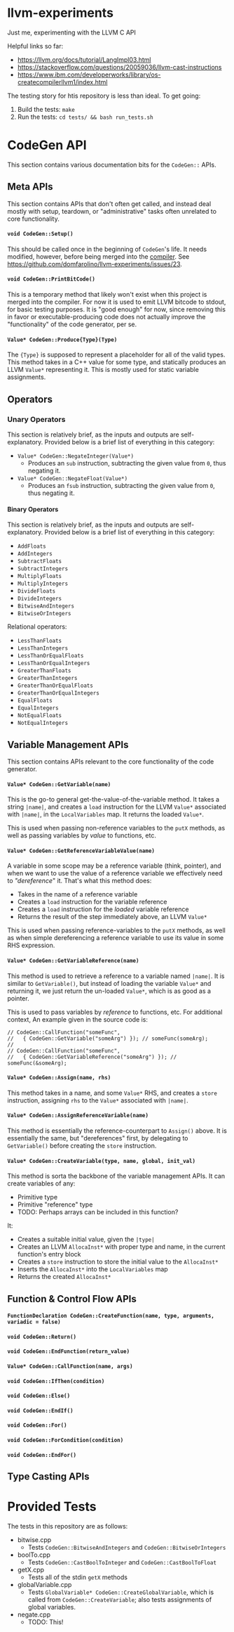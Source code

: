 # llvm-experiments

Just me, experimenting with the LLVM C API

Helpful links so far:
 - https://llvm.org/docs/tutorial/LangImpl03.html
 - https://stackoverflow.com/questions/20059036/llvm-cast-instructions
 - https://www.ibm.com/developerworks/library/os-createcompilerllvm1/index.html

The testing story for htis repository is less than ideal. To get going:

 1. Build the tests: `make`
 1. Run the tests: `cd tests/ && bash run_tests.sh`

# CodeGen API

This section contains various documentation bits for the `CodeGen::` APIs.

## Meta APIs

This section contains APIs that don't often get called, and instead deal mostly with
setup, teardown, or "administrative" tasks often unrelated to core functionality.

#### `void CodeGen::Setup()`

This should be called once in the beginning of `CodeGen`'s life. It needs modified,
however, before being merged into the [compiler](https://github.com/domfarolino/compiler.git).
See https://github.com/domfarolino/llvm-experiments/issues/23.

#### `void CodeGen::PrintBitCode()`

This is a temporary method that likely won't exist when this project is merged into
the compiler. For now it is used to emit LLVM bitcode to stdout, for basic testing
purposes. It is "good enough" for now, since removing this in favor or
executable-producing code does not actually improve the "functionality" of the code
generator, per se.

#### `Value* CodeGen::Produce{Type}(Type)`

The `{Type}` is supposed to represent a placeholder for all of the valid types. This
method takes in a C++ value for some type, and statically produces an LLVM `Value*`
representing it. This is mostly used for static variable assignments.

## Operators

### Unary Operators

This section is relatively brief, as the inputs and outputs are self-explanatory.
Provided below is a brief list of everything in this category:

 - `Value* CodeGen::NegateInteger(Value*)`
   - Produces an `sub` instruction, subtracting the given value from `0`, thus
     negating it.
 - `Value* CodeGen::NegateFloat(Value*)`
   - Produces an `fsub` instruction, subtracting the given value from `0`, thus
     negating it.

#### Binary Operators

This section is relatively brief, as the inputs and outputs are self-explanatory.
Provided below is a brief list of everything in this category:

 - `AddFloats`
 - `AddIntegers`
 - `SubtractFloats`
 - `SubtractIntegers`
 - `MultiplyFloats`
 - `MultiplyIntegers`
 - `DivideFloats`
 - `DivideIntegers`
 - `BitwiseAndIntegers`
 - `BitwiseOrIntegers`

Relational operators:

 - `LessThanFloats`
 - `LessThanIntegers`
 - `LessThanOrEqualFloats`
 - `LessThanOrEqualIntegers`
 - `GreaterThanFloats`
 - `GreaterThanIntegers`
 - `GreaterThanOrEqualFloats`
 - `GreaterThanOrEqualIntegers`
 - `EqualFloats`
 - `EqualIntegers`
 - `NotEqualFloats`
 - `NotEqualIntegers`

## Variable Management APIs

This section contains APIs relevant to the core functionality of the code generator.

#### `Value* CodeGen::GetVariable(name)`

This is the go-to general get-the-value-of-the-variable method. It takes a string
`|name|`, and creates a `load` instruction for the LLVM `Value*` associated with
`|name|`, in the `LocalVariables` map. It returns the loaded `Value*`.

This is used when passing non-reference variables to the `putX` methods, as well as
passing variables by *value* to functions, etc.

#### `Value* CodeGen::GetReferenceVariableValue(name)`

A variable in some scope may be a reference variable (think, pointer), and when we
want to use the value of a reference variable we effectively need to *"dereference*" it.
That's what this method does:

 - Takes in the name of a reference variable
 - Creates a `load` instruction for the variable reference
 - Creates a `load` instruction for the _loaded_ variable reference
 - Returns the result of the step immediately above, an LLVM `Value*`

This is used when passing reference-variables to the `putX` methods, as well as when
simple dereferencing a reference variable to use its value in some RHS expression.

#### `Value* CodeGen::GetVariableReference(name)`

This method is used to retrieve a reference to a variable named `|name|`. It is similar
to `GetVariable()`, but instead of loading the variable `Value*` and returning it, we just
return the un-loaded `Value*`, which is as good as a pointer.

This is used to pass variables by *reference* to functions, etc. For additional context,
An example given in the source code is:

```
// CodeGen::CallFunction("someFunc",
//   { CodeGen::GetVariable("someArg") }); // someFunc(someArg);
//
// CodeGen::CallFunction("someFunc",
//   { CodeGen::GetVariableReference("someArg") }); // someFunc(&someArg);
```

#### `Value* CodeGen::Assign(name, rhs)`

This method takes in a name, and some `Value*` RHS, and creates a `store` instruction,
assigning `rhs` to the `Value*` associated with `|name|`.

#### `Value* CodeGen::AssignReferenceVariable(name)`

This method is essentially the reference-counterpart to `Assign()` above. It is
essentially the same, but "dereferences" first, by delegating to `GetVariable()`
before creating the `store` instruction.

#### `Value* CodeGen::CreateVariable(type, name, global, init_val)`

This method is sorta the backbone of the variable management APIs. It can create variables
of any:

 - Primitive type
 - Primitive "reference" type
 - TODO: Perhaps arrays can be included in this function?

It:

 - Creates a suitable initial value, given the `|type|`
 - Creates an LLVM `AllocaInst*` with proper type and name, in the current function's entry block
 - Creates a `store` instruction to store the initial value to the `AllocaInst*`
 - Inserts the `AllocaInst*` into the `LocalVariables` map
 - Returns the created `AllocaInst*`

## Function & Control Flow APIs

#### `FunctionDeclaration CodeGen::CreateFunction(name, type, arguments, variadic = false)`

#### `void CodeGen::Return()`

#### `void CodeGen::EndFunction(return_value)`

#### `Value* CodeGen::CallFunction(name, args)`

#### `void CodeGen::IfThen(condition)`

#### `void CodeGen::Else()`

#### `void CodeGen::EndIf()`

#### `void CodeGen::For()`

#### `void CodeGen::ForCondition(condition)`

#### `void CodeGen::EndFor()`

## Type Casting APIs

# Provided Tests

The tests in this repository are as follows:

 - bitwise.cpp
   - Tests `CodeGen::BitwiseAndIntegers` and `CodeGen::BitwiseOrIntegers`
 - boolTo.cpp
   - Tests `CodeGen::CastBoolToInteger` and `CodeGen::CastBoolToFloat`
 - getX.cpp
   - Tests all of the stdin `getX` methods
 - globalVariable.cpp
   - Tests `GlobalVariable* CodeGen::CreateGlobalVariable`, which is called
     from `CodeGen::CreateVariable`; also tests assignments of global variables.
 - negate.cpp
   - TODO: This!
